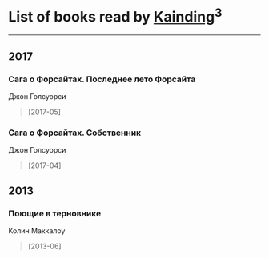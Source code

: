 # List of books read by [Kainding](https://plus.google.com/102220567175253488762)<sup>3</sup>
---

## 2017

### Сага о Форсайтах. Последнее лето Форсайта
Джон Голсуорси
> [2017-05] 


### Сага о Форсайтах. Собственник
Джон Голсуорси
> [2017-04] 



## 2013

### Поющие в терновнике
Колин Маккалоу
> [2013-06] 



